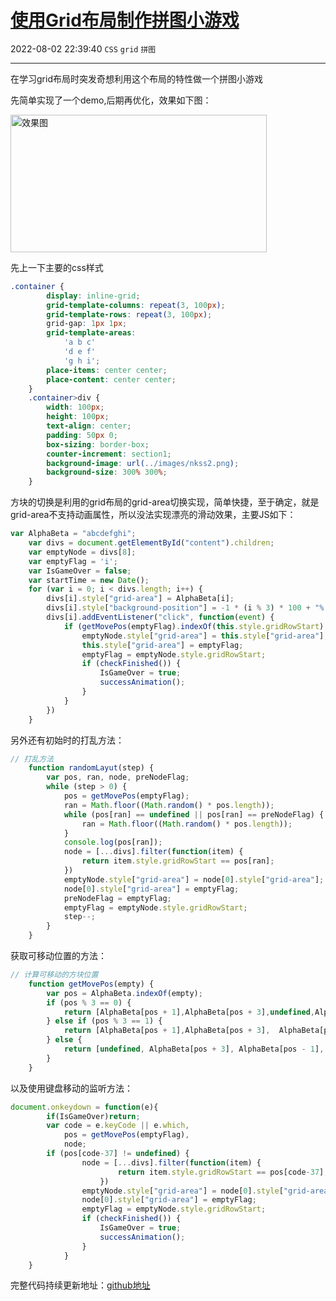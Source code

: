 # [使用Grid布局制作拼图小游戏](https://blog.csdn.net/woaidouya123/article/details/103606940)
2022-08-02 22:39:40 `CSS` `grid` `拼图`

---
<p>在学习grid布局时突发奇想利用这个布局的特性做一个拼图小游戏</p> 
<p>先简单实现了一个demo,后期再优化，效果如下图：</p> 
<p><img alt="效果图" class="has" height="220" src="https://img-blog.csdnimg.cn/20191218235345617.gif" width="410"></p> 
<p>先上一下主要的css样式</p> 

```css
.container {
        display: inline-grid;
        grid-template-columns: repeat(3, 100px);
        grid-template-rows: repeat(3, 100px);
        grid-gap: 1px 1px;
        grid-template-areas:
            'a b c'
            'd e f'
            'g h i';
        place-items: center center;
        place-content: center center;
    }
    .container>div {
        width: 100px;
        height: 100px;
        text-align: center;
        padding: 50px 0;
        box-sizing: border-box;
        counter-increment: section1;
        background-image: url(../images/nkss2.png);
        background-size: 300% 300%;
    }
``` 
<p>方块的切换是利用的grid布局的grid-area切换实现，简单快捷，至于确定，就是grid-area不支持动画属性，所以没法实现漂亮的滑动效果，主要JS如下：</p> 

```javascript
var AlphaBeta = "abcdefghi";
    var divs = document.getElementById("content").children;
    var emptyNode = divs[8];
    var emptyFlag = 'i';
    var IsGameOver = false;
    var startTime = new Date();
    for (var i = 0; i < divs.length; i++) {
        divs[i].style["grid-area"] = AlphaBeta[i];
        divs[i].style["background-position"] = -1 * (i % 3) * 100 + "% " + -1 * Math.floor(i / 3) * 100 + "%";
        divs[i].addEventListener("click", function(event) {
            if (getMovePos(emptyFlag).indexOf(this.style.gridRowStart) > -1) {
                emptyNode.style["grid-area"] = this.style["grid-area"];
                this.style["grid-area"] = emptyFlag;
                emptyFlag = emptyNode.style.gridRowStart;
                if (checkFinished()) {
                    IsGameOver = true;
                    successAnimation();
                }
            }
        })
    }
``` 
<p>另外还有初始时的打乱方法：</p> 

```javascript
// 打乱方法
    function randomLayut(step) {
        var pos, ran, node, preNodeFlag;
        while (step > 0) {
            pos = getMovePos(emptyFlag);
            ran = Math.floor((Math.random() * pos.length));
            while (pos[ran] == undefined || pos[ran] == preNodeFlag) {
                ran = Math.floor((Math.random() * pos.length));
            }
            console.log(pos[ran]);
            node = [...divs].filter(function(item) {
                return item.style.gridRowStart == pos[ran];
            })
            emptyNode.style["grid-area"] = node[0].style["grid-area"];
            node[0].style["grid-area"] = emptyFlag;
            preNodeFlag = emptyFlag;
            emptyFlag = emptyNode.style.gridRowStart;
            step--;
        }
    }
``` 
<p>获取可移动位置的方法：</p> 

```javascript
// 计算可移动的方块位置
    function getMovePos(empty) {
        var pos = AlphaBeta.indexOf(empty);
        if (pos % 3 == 0) {
            return [AlphaBeta[pos + 1],AlphaBeta[pos + 3],undefined,AlphaBeta[pos - 3]];
        } else if (pos % 3 == 1) {
            return [AlphaBeta[pos + 1],AlphaBeta[pos + 3],  AlphaBeta[pos - 1], AlphaBeta[pos - 3]];
        } else {
            return [undefined, AlphaBeta[pos + 3], AlphaBeta[pos - 1], AlphaBeta[pos - 3]];
        }
    }
``` 
<p>以及使用键盘移动的监听方法：</p> 

```javascript
document.onkeydown = function(e){
        if(IsGameOver)return;
        var code = e.keyCode || e.which, 
            pos = getMovePos(emptyFlag),
            node;
        if (pos[code-37] != undefined) {
                node = [...divs].filter(function(item) {
                        return item.style.gridRowStart == pos[code-37];
                    })
                emptyNode.style["grid-area"] = node[0].style["grid-area"];
                node[0].style["grid-area"] = emptyFlag;
                emptyFlag = emptyNode.style.gridRowStart;
                if (checkFinished()) {
                    IsGameOver = true;
                    successAnimation();
                }
            }
    }
``` 
<p>完整代码持续更新地址：<a href="https://github.com/woaidouya123/cssLib/blob/master/src/layout/gridTest.html">github地址</a></p>
